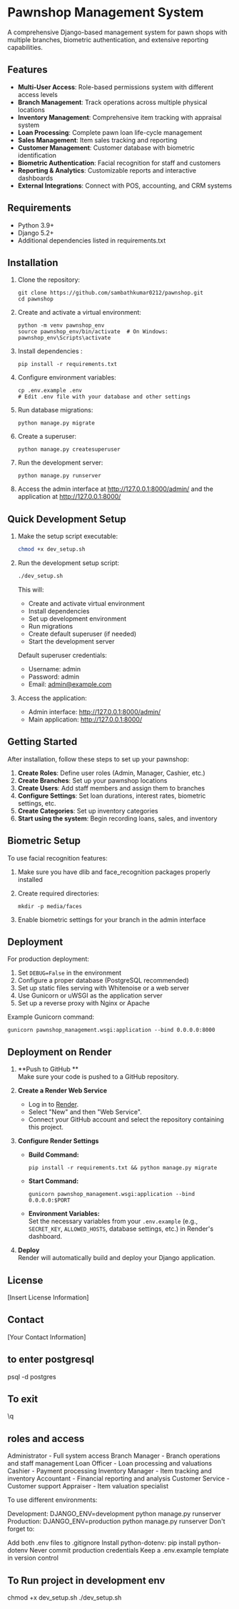 # Pawnshop Management System

A comprehensive Django-based management system for pawn shops with multiple branches, biometric authentication, and extensive reporting capabilities.

## Features

- **Multi-User Access**: Role-based permissions system with different access levels
- **Branch Management**: Track operations across multiple physical locations
- **Inventory Management**: Comprehensive item tracking with appraisal system
- **Loan Processing**: Complete pawn loan life-cycle management
- **Sales Management**: Item sales tracking and reporting
- **Customer Management**: Customer database with biometric identification
- **Biometric Authentication**: Facial recognition for staff and customers
- **Reporting & Analytics**: Customizable reports and interactive dashboards
- **External Integrations**: Connect with POS, accounting, and CRM systems

## Requirements

- Python 3.9+
- Django 5.2+
- Additional dependencies listed in requirements.txt

## Installation

1. Clone the repository:
   ```
   git clone https://github.com/sambathkumar0212/pawnshop.git
   cd pawnshop
   ```

2. Create and activate a virtual environment:
   ```
   python -m venv pawnshop_env
   source pawnshop_env/bin/activate  # On Windows: pawnshop_env\Scripts\activate
   ```

3. Install dependencies :
   ```
   pip install -r requirements.txt
   ```

4. Configure environment variables:
   ```
   cp .env.example .env
   # Edit .env file with your database and other settings
   ```

5. Run database migrations:
   ```
   python manage.py migrate
   ```

6. Create a superuser:
   ```
   python manage.py createsuperuser
   ```

7. Run the development server:
   ```
   python manage.py runserver
   ```

8. Access the admin interface at http://127.0.0.1:8000/admin/ and the application at http://127.0.0.1:8000/

## Quick Development Setup

1. Make the setup script executable:
   ```bash
   chmod +x dev_setup.sh
   ```

2. Run the development setup script:
   ```bash
   ./dev_setup.sh
   ```

   This will:
   - Create and activate virtual environment
   - Install dependencies
   - Set up development environment
   - Run migrations
   - Create default superuser (if needed)
   - Start the development server

   Default superuser credentials:
   - Username: admin
   - Password: admin
   - Email: admin@example.com

3. Access the application:
   - Admin interface: http://127.0.0.1:8000/admin/
   - Main application: http://127.0.0.1:8000/

## Getting Started

After installation, follow these steps to set up your pawnshop:

1. **Create Roles**: Define user roles (Admin, Manager, Cashier, etc.)
2. **Create Branches**: Set up your pawnshop locations
3. **Create Users**: Add staff members and assign them to branches
4. **Configure Settings**: Set loan durations, interest rates, biometric settings, etc.
5. **Create Categories**: Set up inventory categories
6. **Start using the system**: Begin recording loans, sales, and inventory

## Biometric Setup

To use facial recognition features:

1. Make sure you have dlib and face_recognition packages properly installed
2. Create required directories:
   ```
   mkdir -p media/faces
   ```

3. Enable biometric settings for your branch in the admin interface

## Deployment

For production deployment:

1. Set `DEBUG=False` in the environment
2. Configure a proper database (PostgreSQL recommended)
3. Set up static files serving with Whitenoise or a web server
4. Use Gunicorn or uWSGI as the application server
5. Set up a reverse proxy with Nginx or Apache

Example Gunicorn command:
```
gunicorn pawnshop_management.wsgi:application --bind 0.0.0.0:8000
```

## Deployment on Render

1. **Push to GitHub  **  
   Make sure your code is pushed to a GitHub repository.

2. **Create a Render Web Service**  
   - Log in to [Render](https://render.com).
   - Select "New" and then "Web Service".
   - Connect your GitHub account and select the repository containing this project.

3. **Configure Render Settings**  
   - **Build Command:**  
     ```
     pip install -r requirements.txt && python manage.py migrate
     ```
   - **Start Command:**  
     ```
     gunicorn pawnshop_management.wsgi:application --bind 0.0.0.0:$PORT
     ```
   - **Environment Variables:**  
     Set the necessary variables from your `.env.example` (e.g., `SECRET_KEY`, `ALLOWED_HOSTS`, database settings, etc.) in Render's dashboard.

4. **Deploy**  
   Render will automatically build and deploy your Django application.  
   

## License

[Insert License Information]

## Contact

[Your Contact Information]


## to enter postgresql
psql -d postgres

## To exit
\q

## roles and access 
Administrator - Full system access
Branch Manager - Branch operations and staff management
Loan Officer - Loan processing and valuations
Cashier - Payment processing
Inventory Manager - Item tracking and inventory
Accountant - Financial reporting and analysis
Customer Service - Customer support
Appraiser - Item valuation specialist

To use different environments:

Development: DJANGO_ENV=development python manage.py runserver
Production: DJANGO_ENV=production python manage.py runserver
Don't forget to:

Add both .env files to .gitignore
Install python-dotenv: pip install python-dotenv
Never commit production credentials
Keep a .env.example template in version control

## To Run project in development env
chmod +x dev_setup.sh
./dev_setup.sh
